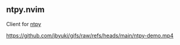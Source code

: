 ntpy.nvim
---------

Client for [ntpy](https://github.com/jbyuki/ntpy)

https://github.com/jbyuki/gifs/raw/refs/heads/main/ntpy-demo.mp4
